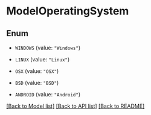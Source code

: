 # ModelOperatingSystem

## Enum


* `WINDOWS` (value: `"Windows"`)

* `LINUX` (value: `"Linux"`)

* `OSX` (value: `"OSX"`)

* `BSD` (value: `"BSD"`)

* `ANDROID` (value: `"Android"`)


[[Back to Model list]](../README.md#documentation-for-models) [[Back to API list]](../README.md#documentation-for-api-endpoints) [[Back to README]](../README.md)


